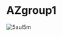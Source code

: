 # AZgroup1
![5aul5m](https://user-images.githubusercontent.com/83041734/119481566-87072c80-bd5b-11eb-8d10-28eea319d2b5.gif)
